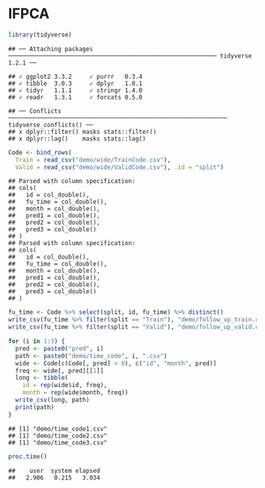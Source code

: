 IFPCA
================

``` r
library(tidyverse)
```

    ## ── Attaching packages ─────────────────────────────────────────────────────────── tidyverse 1.2.1 ──

    ## ✓ ggplot2 3.3.2     ✓ purrr   0.3.4
    ## ✓ tibble  3.0.3     ✓ dplyr   1.0.1
    ## ✓ tidyr   1.1.1     ✓ stringr 1.4.0
    ## ✓ readr   1.3.1     ✓ forcats 0.5.0

    ## ── Conflicts ────────────────────────────────────────────────────────────── tidyverse_conflicts() ──
    ## x dplyr::filter() masks stats::filter()
    ## x dplyr::lag()    masks stats::lag()

``` r
Code <- bind_rows(
  Train = read_csv("demo/wide/TrainCode.csv"), 
  Valid = read_csv("demo/wide/ValidCode.csv"), .id = "split")
```

    ## Parsed with column specification:
    ## cols(
    ##   id = col_double(),
    ##   fu_time = col_double(),
    ##   month = col_double(),
    ##   pred1 = col_double(),
    ##   pred2 = col_double(),
    ##   pred3 = col_double()
    ## )
    ## Parsed with column specification:
    ## cols(
    ##   id = col_double(),
    ##   fu_time = col_double(),
    ##   month = col_double(),
    ##   pred1 = col_double(),
    ##   pred2 = col_double(),
    ##   pred3 = col_double()
    ## )

``` r
fu_time <- Code %>% select(split, id, fu_time) %>% distinct()
write_csv(fu_time %>% filter(split == "Train"), "demo/follow_up_train.csv")
write_csv(fu_time %>% filter(split == "Valid"), "demo/follow_up_valid.csv")
```

``` r
for (i in 1:3) {
  pred <- paste0("pred", i)
  path <- paste0("demo/time_code", i, ".csv")
  wide <- Code[c(Code[, pred] > 0), c("id", "month", pred)]
  freq <- wide[, pred][[1]]
  long <- tibble(
    id = rep(wide$id, freq),
    month = rep(wide$month, freq))
  write_csv(long, path)  
  print(path)  
}
```

    ## [1] "demo/time_code1.csv"
    ## [1] "demo/time_code2.csv"
    ## [1] "demo/time_code3.csv"

``` r
proc.time()
```

    ##    user  system elapsed 
    ##   2.906   0.215   3.034
